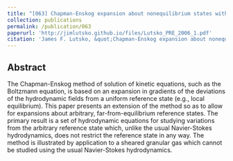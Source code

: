 ```yaml
---
title: "[063] Chapman-Enskog expansion about nonequilibrium states with application to the sheared granular fluid"
collection: publications
permalink: /publication/063
paperurl: 'http://jimlutsko.github.io/files/Lutsko_PRE_2006_1.pdf'
citation: 'James F. Lutsko, &quot;Chapman-Enskog expansion about nonequilibrium states with application to the sheared granular fluid&quot;, <i>Phys. Rev. E</i>, <strong>73</strong>, 21302 (2006)'
---
```

Abstract
---
The Chapman-Enskog method of solution of kinetic equations, such as the Boltzmann equation, is based on an expansion in gradients of the deviations of the hydrodynamic fields from a uniform reference state (e.g., local equilibrium). This paper presents an extension of the method so as to allow for expansions about arbitrary, far-from-equilibrium reference states. The primary result is a set of hydrodynamic equations for studying variations from the arbitrary reference state which, unlike the usual Navier-Stokes hydrodynamics, does not restrict the reference state in any way. The method is illustrated by application to a sheared granular gas which cannot be studied using the usual Navier-Stokes hydrodynamics.
